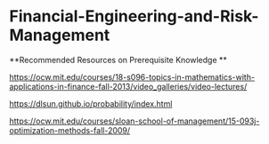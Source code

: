 # Financial-Engineering-and-Risk-Management

**Recommended Resources on Prerequisite Knowledge **

https://ocw.mit.edu/courses/18-s096-topics-in-mathematics-with-applications-in-finance-fall-2013/video_galleries/video-lectures/

https://dlsun.github.io/probability/index.html

https://ocw.mit.edu/courses/sloan-school-of-management/15-093j-optimization-methods-fall-2009/
